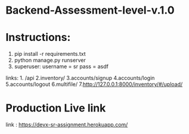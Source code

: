 # Backend-Assessment-level-v.1.0

Instructions:
======================
1. pip install -r requirements.txt
2. python manage.py runserver
3. superuser:
   username = sr
   pass = asdf
   
links: 1. /api
       2.inventory/
       3.accounts/signup
       4.accounts/login
       5.accounts/logout
       6.multifile/
       7.http://127.0.0.1:8000/inventory/#/upload/
        


Production Live link
====================
link : https://devx-sr-assignment.herokuapp.com/
